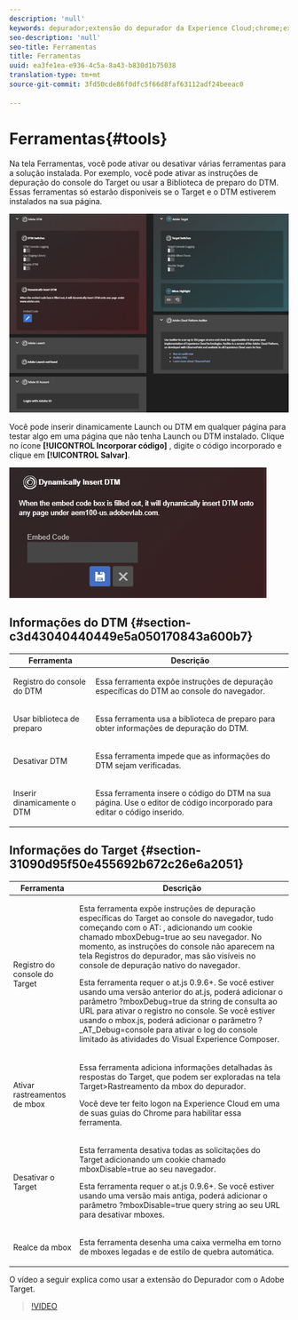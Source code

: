 ```yaml
---
description: 'null'
keywords: depurador;extensão do depurador da Experience Cloud;chrome;extension;ferramentas;dtm;target
seo-description: 'null'
seo-title: Ferramentas
title: Ferramentas
uuid: ea3fe1ea-e936-4c5a-8a43-b830d1b75038
translation-type: tm+mt
source-git-commit: 3fd50cde86f0dfc5f66d8faf63112adf24beeac0

---
```



# Ferramentas{#tools}

Na tela Ferramentas, você pode ativar ou desativar várias ferramentas para a solução instalada. Por exemplo, você pode ativar as instruções de depuração do console do Target ou usar a Biblioteca de preparo do DTM. Essas ferramentas só estarão disponíveis se o Target e o DTM estiverem instalados na sua página.

![](assets/tools.jpg)

Você pode inserir dinamicamente Launch ou DTM em qualquer página para testar algo em uma página que não tenha Launch ou DTM instalado. Clique no ícone **[!UICONTROL Incorporar código]** , digite o código [](https://experiencecloud.adobe.com/resources/help/en_US/dtm/deployment.html) incorporado e clique em **[!UICONTROL Salvar]**.

![](assets/tools-embedcode.jpg)

## Informações do DTM {#section-c3d43040440449e5a050170843a600b7}

<table id="table_04625C3319134E169A35DB74C1D1FB31"> 
 <thead> 
  <tr> 
   <th colname="col1" class="entry"> Ferramenta </th> 
   <th colname="col2" class="entry"> Descrição </th> 
  </tr>
 </thead>
 <tbody> 
  <tr> 
   <td colname="col1"> <p> Registro do console do DTM </p> </td> 
   <td colname="col2"> <p>Essa ferramenta expõe instruções de depuração específicas do DTM ao console do navegador. </p> </td> 
  </tr> 
  <tr> 
   <td colname="col1"> <p>Usar biblioteca de preparo </p> </td> 
   <td colname="col2"> <p>Essa ferramenta usa a biblioteca de preparo para obter informações de depuração do DTM. </p> </td> 
  </tr> 
  <tr> 
   <td colname="col1"> <p>Desativar DTM </p> </td> 
   <td colname="col2"> <p>Essa ferramenta impede que as informações do DTM sejam verificadas. </p> </td> 
  </tr> 
  <tr> 
   <td colname="col1"> <p> Inserir dinamicamente o DTM </p> </td> 
   <td colname="col2"> <p> Essa ferramenta insere o código do DTM na sua página. Use o editor de código incorporado para editar o código inserido. </p> </td> 
  </tr> 
 </tbody> 
</table>

## Informações do Target {#section-31090d95f50e455692b672c26e6a2051}

<table id="table_A71D269B49F4417599EBACA44D5CCF4F"> 
 <thead> 
  <tr> 
   <th colname="col1" class="entry"> Ferramenta </th> 
   <th colname="col2" class="entry"> Descrição </th> 
  </tr>
 </thead>
 <tbody> 
  <tr> 
   <td colname="col1"> <p>Registro do console do Target </p> </td> 
   <td colname="col2"> <p><span class="codeph"> Esta ferramenta expõe instruções de depuração específicas do Target ao console do navegador, tudo começando com o </span> AT: , adicionando um cookie chamado <span class="codeph"> mboxDebug=true</span> ao seu navegador. No momento, as instruções do console não aparecem na tela Registros do depurador, mas são visíveis no console de depuração nativo do navegador. </p> <p> Esta ferramenta requer o at.js 0.9.6+. Se você estiver usando uma versão anterior do at.js, poderá adicionar o parâmetro <span class="codeph"> ?mboxDebug=true</span> da string de consulta ao URL para ativar o registro no console. Se você estiver usando o mbox.js, poderá adicionar o parâmetro <span class="codeph"> ?_AT_Debug=console</span> para ativar o log do console limitado às atividades do Visual Experience Composer. </p> </td> 
  </tr> 
  <tr> 
   <td colname="col1"> <p> Ativar rastreamentos de mbox </p> </td> 
   <td colname="col2"> <p>Essa ferramenta adiciona informações detalhadas às respostas do Target, que podem ser exploradas na tela <span class="uicontrol"> Target&gt;Rastreamento</span> da mbox do depurador. </p> <p> Você deve ter feito logon na Experience Cloud em uma de suas guias do Chrome para habilitar essa ferramenta. </p> </td> 
  </tr> 
  <tr> 
   <td colname="col1"> <p>Desativar o Target </p> </td> 
   <td colname="col2"> <p>Esta ferramenta desativa todas as solicitações do Target adicionando um cookie chamado <span class="codeph"> mboxDisable=true</span> ao seu navegador. </p> <p> Esta ferramenta requer o at.js 0.9.6+. Se você estiver usando uma versão mais antiga, poderá adicionar o parâmetro <span class="codeph"> ?mboxDisable=true </span>query string ao seu URL para desativar mboxes. </p> </td> 
  </tr> 
  <tr> 
   <td colname="col1"> <p> Realce da mbox </p> </td> 
   <td colname="col2"> <p> Esta ferramenta desenha uma caixa vermelha em torno de mboxes legadas e de estilo de quebra automática. </p> </td> 
  </tr> 
 </tbody> 
</table>

O vídeo a seguir explica como usar a extensão do Depurador com o Adobe Target.

>[!VIDEO](https://video.tv.adobe.com/v/23115t2/?captions=por_br)
